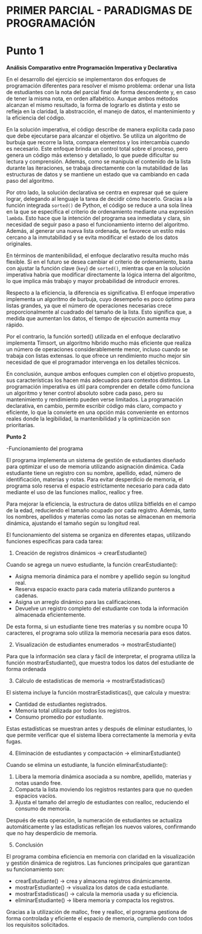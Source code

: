 # PRIMER PARCIAL - PARADIGMAS DE PROGRAMACIÓN 
# Punto 1
**Análisis Comparativo entre Programación Imperativa y Declarativa**

En el desarrollo del ejercicio se implementaron dos enfoques de programación diferentes para resolver el mismo problema: ordenar una lista de estudiantes con la nota del parcial final de forma descendente y, en caso de tener la misma nota, en orden alfabético. Aunque ambos métodos alcanzan el mismo resultado, la forma de lograrlo es distinta y esto se refleja en la claridad, la abstracción, el manejo de datos, el mantenimiento y la eficiencia del código.

En la solución imperativa, el código describe de manera explícita cada paso que debe ejecutarse para alcanzar el objetivo. Se utiliza un algoritmo de burbuja que recorre la lista, compara elementos y los intercambia cuando es necesario. Este enfoque brinda un control total sobre el proceso, pero genera un código más extenso y detallado, lo que puede dificultar su lectura y comprensión. Además, como se manipula el contenido de la lista durante las iteraciones, se trabaja directamente con la mutabilidad de las estructuras de datos y se mantiene un estado que va cambiando en cada paso del algoritmo.

Por otro lado, la solución declarativa se centra en expresar qué se quiere lograr, delegando al lenguaje la tarea de decidir cómo hacerlo. Gracias a la función integrada `sorted()` de Python, el código se reduce a una sola línea en la que se especifica el criterio de ordenamiento mediante una expresión `lambda`. Esto hace que la intención del programa sea inmediata y clara, sin necesidad de seguir paso a paso el funcionamiento interno del algoritmo. Además, al generar una nueva lista ordenada, se favorece un estilo más cercano a la inmutabilidad y se evita modificar el estado de los datos originales.

En términos de mantenibilidad, el enfoque declarativo resulta mucho más flexible. Si en el futuro se desea cambiar el criterio de ordenamiento, basta con ajustar la función clave (`key`) de `sorted()`, mientras que en la solución imperativa habría que modificar directamente la lógica interna del algoritmo, lo que implica más trabajo y mayor probabilidad de introducir errores.

Respecto a la eficiencia, la diferencia es significativa. El enfoque imperativo implementa un algoritmo de burbuja, cuyo desempeño es poco óptimo para listas grandes, ya que el número de operaciones necesarias crece proporcionalmente al cuadrado del tamaño de la lista. Esto significa que, a medida que aumentan los datos, el tiempo de ejecución aumenta muy rápido.

Por el contrario, la función sorted() utilizada en el enfoque declarativo implementa Timsort, un algoritmo híbrido mucho más eficiente que realiza un número de operaciones considerablemente menor, incluso cuando se trabaja con listas extensas. lo que ofrece un rendimiento mucho mejor sin necesidad de que el programador intervenga en los detalles técnicos.

En conclusión, aunque ambos enfoques cumplen con el objetivo propuesto, sus características los hacen más adecuados para contextos distintos. La programación imperativa es útil para comprender en detalle cómo funciona un algoritmo y tener control absoluto sobre cada paso, pero su mantenimiento y rendimiento pueden verse limitados. La programación declarativa, en cambio, permite escribir código más claro, compacto y eficiente, lo que la convierte en una opción más conveniente en entornos reales donde la legibilidad, la mantenibilidad y la optimización son prioritarias.

**Punto 2**

-Funcionamiento del programa

El programa implementa un sistema de gestión de estudiantes diseñado para optimizar el uso de memoria utilizando asignación dinámica. Cada estudiante tiene un registro con su nombre, apellido, edad, número de identificación, materias y notas. Para evitar desperdicio de memoria, el programa solo reserva el espacio estrictamente necesario para cada dato mediante el uso de las funciones malloc, realloc y free.

Para mejorar la eficiencia, la estructura de datos utiliza bitfields en el campo de la edad, reduciendo el tamaño ocupado por cada registro. Además, tanto los nombres, apellidos y materias como las notas se almacenan en memoria dinámica, ajustando el tamaño según su longitud real.

El funcionamiento del sistema se organiza en diferentes etapas, utilizando funciones específicas para cada tarea:

 1. Creación de registros dinámicos → crearEstudiante()

Cuando se agrega un nuevo estudiante, la función crearEstudiante():

* Asigna memoria dinámica para el nombre y apellido según su longitud real.
* Reserva espacio exacto para cada materia utilizando punteros a cadenas.
* Asigna un arreglo dinámico para las calificaciones.
* Devuelve un registro completo del estudiante con toda la información almacenada eficientemente.

De esta forma, si un estudiante tiene tres materias y su nombre ocupa 10 caracteres, el programa solo utiliza la memoria necesaria para esos datos.

2. Visualización de estudiantes enumerados → mostrarEstudiante()

Para que la información sea clara y fácil de interpretar, el programa utiliza la función mostrarEstudiante(), que muestra todos los datos del estudiante de forma ordenada

3. Cálculo de estadísticas de memoria → mostrarEstadisticas()

El sistema incluye la función mostrarEstadisticas(), que calcula y muestra:

* Cantidad de estudiantes registrados.
* Memoria total utilizada por todos los registros.
* Consumo promedio por estudiante.

Estas estadísticas se muestran antes y después de eliminar estudiantes, lo que permite verificar que el sistema libera correctamente la memoria y evita fugas.

4. Eliminación de estudiantes y compactación → eliminarEstudiante()

Cuando se elimina un estudiante, la función eliminarEstudiante():

1. Libera la memoria dinámica asociada a su nombre, apellido, materias y notas usando free.
2. Compacta la lista moviendo los registros restantes para que no queden espacios vacíos.
3. Ajusta el tamaño del arreglo de estudiantes con realloc, reduciendo el consumo de memoria.

Después de esta operación, la numeración de estudiantes se actualiza automáticamente y las estadísticas reflejan los nuevos valores, confirmando que no hay desperdicio de memoria.

5. Conclusión 

El programa combina eficiencia en memoria con claridad en la visualización y gestión dinámica de registros.
Las funciones principales que garantizan su funcionamiento son:

* crearEstudiante() → crea y almacena registros dinámicamente.
* mostrarEstudiante() → visualiza los datos de cada estudiante.
* mostrarEstadisticas() → calcula la memoria usada y su eficiencia.
* eliminarEstudiante() → libera memoria y compacta los registros.

Gracias a la utilización de malloc, free y realloc, el programa gestiona de forma controlada y eficiente el espacio de memoria, cumpliendo con todos los requisitos solicitados.
